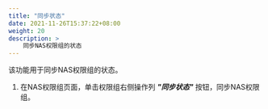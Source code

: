 ```yaml
---
title: "同步状态"
date: 2021-11-26T15:37:22+08:00
weight: 20
description: >
    同步NAS权限组的状态
---
```


该功能用于同步NAS权限组的状态。

1. 在NAS权限组页面，单击权限组右侧操作列 **_"同步状态"_** 按钮，同步NAS权限组。